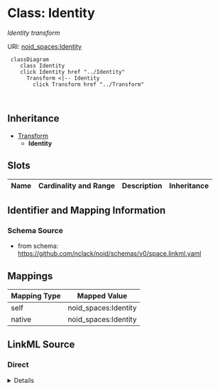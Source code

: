 

# Class: Identity 


_Identity transform_





URI: [noid_spaces:Identity](https://github.com/nclack/noid/schemas/space.v0.context.jsonldIdentity)






```mermaid
 classDiagram
    class Identity
    click Identity href "../Identity"
      Transform <|-- Identity
        click Transform href "../Transform"
      
      
```





## Inheritance
* [Transform](Transform.md)
    * **Identity**



## Slots

| Name | Cardinality and Range | Description | Inheritance |
| ---  | --- | --- | --- |









## Identifier and Mapping Information







### Schema Source


* from schema: https://github.com/nclack/noid/schemas/v0/space.linkml.yaml




## Mappings

| Mapping Type | Mapped Value |
| ---  | ---  |
| self | noid_spaces:Identity |
| native | noid_spaces:Identity |







## LinkML Source

<!-- TODO: investigate https://stackoverflow.com/questions/37606292/how-to-create-tabbed-code-blocks-in-mkdocs-or-sphinx -->

### Direct

<details>
```yaml
name: Identity
description: Identity transform
from_schema: https://github.com/nclack/noid/schemas/v0/space.linkml.yaml
is_a: Transform

```
</details>

### Induced

<details>
```yaml
name: Identity
description: Identity transform
from_schema: https://github.com/nclack/noid/schemas/v0/space.linkml.yaml
is_a: Transform

```
</details>
